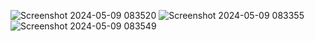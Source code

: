 ![Screenshot 2024-05-09 083520](https://github.com/VinodYohan/Outer-clove/assets/169182928/e4047411-c6d1-4381-a7a6-9fef799b4575)
![Screenshot 2024-05-09 083355](https://github.com/VinodYohan/Outer-clove/assets/169182928/bfb69c5b-9423-4369-904c-a950441ad98b)
![Screenshot 2024-05-09 083549](https://github.com/VinodYohan/Outer-clove/assets/169182928/6dc8d476-5e2d-4b98-ac1e-a1eeb727b156)
